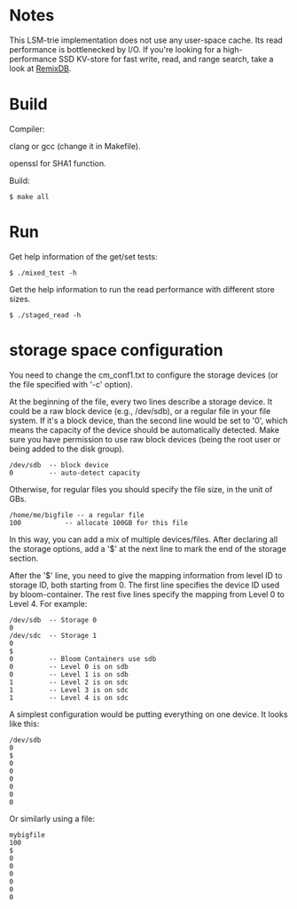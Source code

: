 # Notes

This LSM-trie implementation does not use any user-space cache. Its read performance is bottlenecked by I/O.
If you're looking for a high-performance SSD KV-store for fast write, read, and range search, take a look at [RemixDB](https://github.com/wuxb45/remixdb).

# Build

Compiler:

  clang or gcc (change it in Makefile).

  openssl for SHA1 function.

Build:

    $ make all

# Run
Get help information of the get/set tests:

    $ ./mixed_test -h

Get the help information to run the read performance with different store sizes.

    $ ./staged_read -h

# storage space configuration

You need to change the cm\_conf1.txt to configure the storage devices (or the file specified with '-c' option).

At the beginning of the file, every two lines describe a storage device.
It could be a raw block device (e.g., /dev/sdb), or a regular file in your file system.
If it's a block device, than the second line would be set to '0', which means the capacity of the device should be automatically detected.
Make sure you have permission to use raw block devices (being the root user or being added to the disk group).

    /dev/sdb  -- block device
    0         -- auto-detect capacity

Otherwise, for regular files you should specify the file size, in the unit of GBs.

    /home/me/bigfile -- a regular file
    100           -- allocate 100GB for this file

In this way, you can add a mix of multiple devices/files.
After declaring all the storage options, add a '$' at the next line to mark the end of the storage section.

After the '$' line, you need to give the mapping information from level ID to storage ID, both starting from 0.
The first line specifies the device ID used by bloom-container.
The rest five lines specify the mapping from Level 0 to Level 4. For example:

    /dev/sdb  -- Storage 0
    0
    /dev/sdc  -- Storage 1
    0
    $
    0         -- Bloom Containers use sdb
    0         -- Level 0 is on sdb
    0         -- Level 1 is on sdb
    1         -- Level 2 is on sdc
    1         -- Level 3 is on sdc
    1         -- Level 4 is on sdc

A simplest configuration would be putting everything on one device. It looks like this:

    /dev/sdb
    0
    $
    0
    0
    0
    0
    0
    0

Or similarly using a file:

    mybigfile
    100
    $
    0
    0
    0
    0
    0
    0

